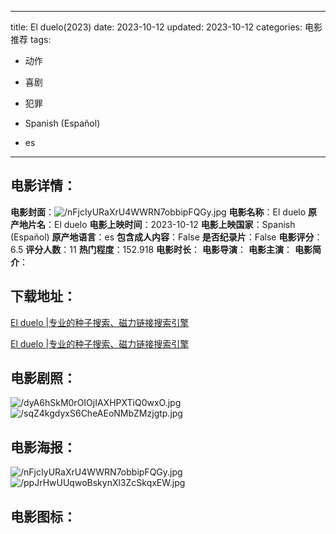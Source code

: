 
---
title: El duelo(2023)
date: 2023-10-12
updated: 2023-10-12
categories: 电影推荐
tags:
- 动作
- 喜剧
- 犯罪

- Spanish (Español)
- es
---


> 

## **电影详情**：

**电影封面**：<img src="https://image.tmdb.org/t/p/w200/nFjcIyURaXrU4WWRN7obbipFQGy.jpg" alt="/nFjcIyURaXrU4WWRN7obbipFQGy.jpg" title="/nFjcIyURaXrU4WWRN7obbipFQGy.jpg">
**电影名称**：El duelo
**原产地片名**：El duelo
**电影上映时间**：2023-10-12
**电影上映国家**：Spanish (Español)
**原产地语言**：es
**包含成人内容**：False
**是否纪录片**：False
**电影评分**：6.5
**评分人数**：11
**热门程度**：152.918
**电影时长**：
**电影导演**：
**电影主演**：
**电影简介**：

## **下载地址**：
[El duelo |专业的种子搜索、磁力链接搜索引擎](https://movie.amd794.com:2083/?search=El%20duelo&ordering=&mode=match_phrase&page_size=10&page=1)

[El duelo |专业的种子搜索、磁力链接搜索引擎](https://movie.amd794.com:2083/?search=El%20duelo&ordering=&mode=match_phrase&page_size=10&page=1)
 

## **电影剧照**：
<img src="https://image.tmdb.org/t/p/original/dyA6hSkM0rOIOjIAXHPXTiQ0wxO.jpg" alt="/dyA6hSkM0rOIOjIAXHPXTiQ0wxO.jpg" title="/dyA6hSkM0rOIOjIAXHPXTiQ0wxO.jpg"><img src="https://image.tmdb.org/t/p/original/sqZ4kgdyxS6CheAEoNMbZMzjgtp.jpg" alt="/sqZ4kgdyxS6CheAEoNMbZMzjgtp.jpg" title="/sqZ4kgdyxS6CheAEoNMbZMzjgtp.jpg">

## **电影海报**：
<img src="https://image.tmdb.org/t/p/original/nFjcIyURaXrU4WWRN7obbipFQGy.jpg" alt="/nFjcIyURaXrU4WWRN7obbipFQGy.jpg" title="/nFjcIyURaXrU4WWRN7obbipFQGy.jpg"><img src="https://image.tmdb.org/t/p/original/ppJrHwUUqwoBskynXl3ZcSkqxEW.jpg" alt="/ppJrHwUUqwoBskynXl3ZcSkqxEW.jpg" title="/ppJrHwUUqwoBskynXl3ZcSkqxEW.jpg">

## **电影图标**：

